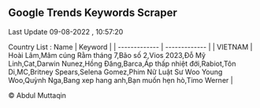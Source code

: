 

## Google Trends Keywords Scraper 
 
Last Update 09-08-2022 , 10:57:20

Country List :
 Name  | Keyword |
| ------------- | ------------- |
| VIETNAM | Hoài Lâm,Mâm cúng Rằm tháng 7,Bão số 2,Vios 2023,Đỗ Mỹ Linh,Cat,Darwin Nunez,Hồng Đăng,Barca,Áp thấp nhiệt đới,Rabiot,Tôn Di,MC,Britney Spears,Selena Gomez,Phim Nữ Luật Sư Woo Young Woo,Quỳnh Nga,Bang xep hang anh,Bạn muốn hẹn hò,Timo Werner |



© Abdul Muttaqin 
